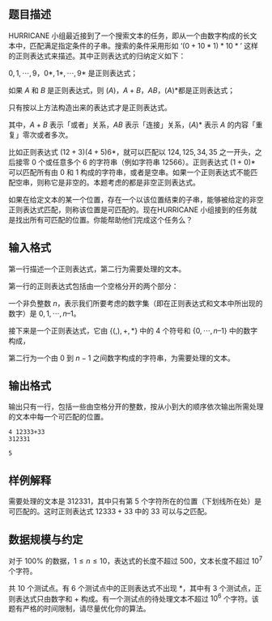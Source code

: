 ## 题目描述

HURRICANE 小组最近接到了一个搜索文本的任务，即从一个由数字构成的长文本中，匹配满足指定条件的子串。搜索的条件采用形如 $‘(0+10*1)*10*’$ 这样的正则表达式来描述。其中正则表达式的归纳定义如下：

$0, 1, \cdots , 9，0*, 1*, \cdots, 9*$ 是正则表达式；

如果 $A$ 和 $B$ 是正则表达式，则 $(A)，A+B，AB，(A)*$都是正则表达式；

只有按以上方法构造出来的表达式才是正则表达式。

其中，$A+B$ 表示「或者」关系，$AB$ 表示「连接」关系，$(A)*$ 表示 $A$ 的内容「重复」零次或者多次。

比如正则表达式 $(12+3)(4+5)6*$，就可以匹配以 $124, 125, 34, 35$ 之一开头，之后接零 $0$ 个或任意多个 $6$ 的字符串（例如字符串 $12566$）。正则表达式 $(1+0)*$ 可以匹配所有由 $0$ 和 $1$ 构成的字符串，或者是空串。如果一个正则表达式不能匹配空串，则称它是非空的。本题考虑的都是非空正则表达式。

如果在给定文本的某一个位置，存在一个以该位置结束的子串，能够被给定的非空正则表达式匹配，则称该位置是可匹配的。现在HURRICANE 小组接到的任务就是找出所有可匹配的位置。你能帮助他们完成这个任务么？

## 输入格式

第一行描述一个正则表达式，第二行为需要处理的文本。

第一行的正则表达式包括由一个空格分开的两个部分：

一个非负整数 $n$，表示我们所要考虑的数字集（即在正则表达式和文本中所出现的数字）是 $0, 1, \cdots, n–1$。

接下来是一个正则表达式，它由 $\{(, ), +, *\}$ 中的 $4$ 个符号和 $\{0, \cdots, n–1\}$ 中的数字构成，

第二行为一个由 $0$ 到 $n-1$ 之间数字构成的字符串，为需要处理的文本。

## 输出格式

输出只有一行，包括一些由空格分开的整数，按从小到大的顺序依次输出所需处理的文本中每一个可匹配的位置。

```input1
4 12333+33
312331
```

```output1
5
```

## 样例解释

需要处理的文本是 $312331$，其中只有第 $5$ 个字符所在的位置（下划线所在处）是可匹配的。这时正则表达式 $12333+33$ 中的 $33$ 可以与之匹配。

## 数据规模与约定

对于 $100\%$ 的数据，$1 \le n \le 10$，表达式的长度不超过 $500$，文本长度不超过 $10^7$ 个字符。

共 $10$ 个测试点。有 $6$ 个测试点中的正则表达式不出现 $*$，其中有 $3$ 个测试点，正则表达式只由数字和 $+$ 构成。有一个测试点的待处理文本不超过 $10^6$ 个字符。该题有严格的时间限制，请尽量优化你的算法。